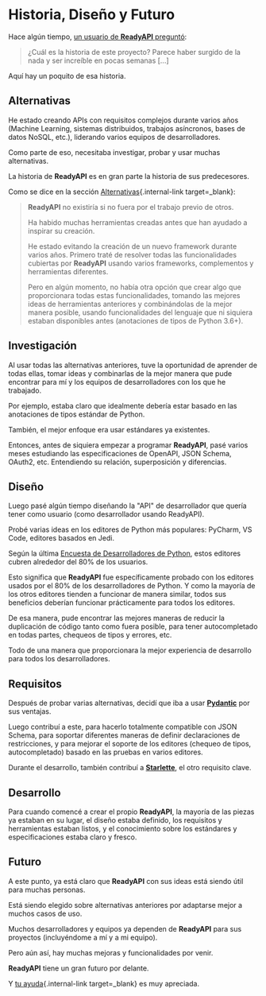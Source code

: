 # Historia, Diseño y Futuro

Hace algún tiempo, <a href="https://github.com/readyapi/readyapi/issues/3#issuecomment-454956920" class="external-link" target="_blank">un usuario de **ReadyAPI** preguntó</a>:

> ¿Cuál es la historia de este proyecto? Parece haber surgido de la nada y ser increíble en pocas semanas [...]

Aquí hay un poquito de esa historia.

## Alternativas

He estado creando APIs con requisitos complejos durante varios años (Machine Learning, sistemas distribuidos, trabajos asíncronos, bases de datos NoSQL, etc.), liderando varios equipos de desarrolladores.

Como parte de eso, necesitaba investigar, probar y usar muchas alternativas.

La historia de **ReadyAPI** es en gran parte la historia de sus predecesores.

Como se dice en la sección [Alternativas](alternatives.md){.internal-link target=_blank}:

<blockquote markdown="1">

**ReadyAPI** no existiría si no fuera por el trabajo previo de otros.

Ha habido muchas herramientas creadas antes que han ayudado a inspirar su creación.

He estado evitando la creación de un nuevo framework durante varios años. Primero traté de resolver todas las funcionalidades cubiertas por **ReadyAPI** usando varios frameworks, complementos y herramientas diferentes.

Pero en algún momento, no había otra opción que crear algo que proporcionara todas estas funcionalidades, tomando las mejores ideas de herramientas anteriores y combinándolas de la mejor manera posible, usando funcionalidades del lenguaje que ni siquiera estaban disponibles antes (anotaciones de tipos de Python 3.6+).

</blockquote>

## Investigación

Al usar todas las alternativas anteriores, tuve la oportunidad de aprender de todas ellas, tomar ideas y combinarlas de la mejor manera que pude encontrar para mí y los equipos de desarrolladores con los que he trabajado.

Por ejemplo, estaba claro que idealmente debería estar basado en las anotaciones de tipos estándar de Python.

También, el mejor enfoque era usar estándares ya existentes.

Entonces, antes de siquiera empezar a programar **ReadyAPI**, pasé varios meses estudiando las especificaciones de OpenAPI, JSON Schema, OAuth2, etc. Entendiendo su relación, superposición y diferencias.

## Diseño

Luego pasé algún tiempo diseñando la "API" de desarrollador que quería tener como usuario (como desarrollador usando ReadyAPI).

Probé varias ideas en los editores de Python más populares: PyCharm, VS Code, editores basados en Jedi.

Según la última <a href="https://www.jetbrains.com/research/python-developers-survey-2018/#development-tools" class="external-link" target="_blank">Encuesta de Desarrolladores de Python</a>, estos editores cubren alrededor del 80% de los usuarios.

Esto significa que **ReadyAPI** fue específicamente probado con los editores usados por el 80% de los desarrolladores de Python. Y como la mayoría de los otros editores tienden a funcionar de manera similar, todos sus beneficios deberían funcionar prácticamente para todos los editores.

De esa manera, pude encontrar las mejores maneras de reducir la duplicación de código tanto como fuera posible, para tener autocompletado en todas partes, chequeos de tipos y errores, etc.

Todo de una manera que proporcionara la mejor experiencia de desarrollo para todos los desarrolladores.

## Requisitos

Después de probar varias alternativas, decidí que iba a usar <a href="https://docs.pydantic.dev/" class="external-link" target="_blank">**Pydantic**</a> por sus ventajas.

Luego contribuí a este, para hacerlo totalmente compatible con JSON Schema, para soportar diferentes maneras de definir declaraciones de restricciones, y para mejorar el soporte de los editores (chequeo de tipos, autocompletado) basado en las pruebas en varios editores.

Durante el desarrollo, también contribuí a <a href="https://www.starlette.io/" class="external-link" target="_blank">**Starlette**</a>, el otro requisito clave.

## Desarrollo

Para cuando comencé a crear el propio **ReadyAPI**, la mayoría de las piezas ya estaban en su lugar, el diseño estaba definido, los requisitos y herramientas estaban listos, y el conocimiento sobre los estándares y especificaciones estaba claro y fresco.

## Futuro

A este punto, ya está claro que **ReadyAPI** con sus ideas está siendo útil para muchas personas.

Está siendo elegido sobre alternativas anteriores por adaptarse mejor a muchos casos de uso.

Muchos desarrolladores y equipos ya dependen de **ReadyAPI** para sus proyectos (incluyéndome a mí y a mi equipo).

Pero aún así, hay muchas mejoras y funcionalidades por venir.

**ReadyAPI** tiene un gran futuro por delante.

Y [tu ayuda](help-readyapi.md){.internal-link target=_blank} es muy apreciada.
